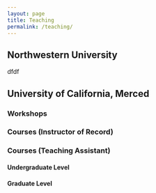 ```yaml
---
layout: page
title: Teaching
permalink: /teaching/
---
```


## Northwestern University

dfdf

## University of California, Merced

### Workshops

### Courses (Instructor of Record)

### Courses (Teaching Assistant)

#### Undergraduate Level

#### Graduate Level
